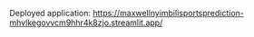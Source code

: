 Deployed application: https://maxwellnyimbilisportsprediction-mhvlkegovvcm9hhr4k8zjo.streamlit.app/
